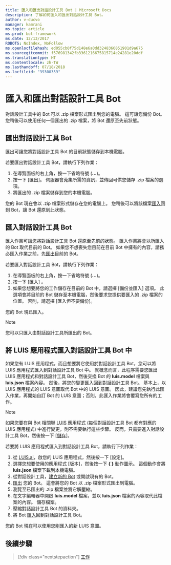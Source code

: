 ```yaml
---
title: 匯入和匯出對話設計工具 Bot | Microsoft Docs
description: 了解如何匯入和匯出對話設計工具 Bot。
author: v-ducvo
manager: kamrani
ms.topic: article
ms.prod: bot-framework
ms.date: 12/13/2017
ROBOTS: NoIndex, NoFollow
ms.openlocfilehash: ed055cb0f75d148e6a0dd3248366851901d9a675
ms.sourcegitcommit: f576981342fb3361216675815714e24281e20ddf
ms.translationtype: HT
ms.contentlocale: zh-TW
ms.lasthandoff: 07/18/2018
ms.locfileid: "39300359"
---
```

# <a name="export-and-import-a-conversation-designer-bot"></a>匯入和匯出對話設計工具 Bot

對話設計工具中的 Bot 可以 .zip 檔案形式匯出到您的電腦。 這可讓您備份 Bot。 您稍後可以使用任何一個匯出的 .zip 檔案，將 Bot 還原至先前狀態。 

## <a name="export-a-conversation-designer-bot"></a>匯出對話設計工具 Bot

匯出可讓您將對話設計工具 Bot 的目前狀態儲存到本機電腦。 

若要匯出對話設計工具 Bot，請執行下列作業：
1. 在導覽面板的右上角，按一下省略符號 (**...**)。
2. 按一下 [匯出]。 伺服器會蒐集所需的資訊，並傳回可供您儲存 .zip 檔案的選項。
3. 將匯出的 .zip 檔案儲存到您的本機電腦。

您的 Bot 現在會以 .zip 檔案形式儲存在您的電腦上。 您稍後可以將該檔案[匯入](#import-a-conversation-designer-bot)回到 Bot，讓 Bot 還原到此狀態。

## <a name="import-a-conversation-designer-bot"></a>匯入對話設計工具 Bot

匯入作業可讓您將對話設計工具 Bot 還原至先前的狀態。 匯入作業將會以所匯入的 Bot 取代目前的 Bot。 如果您不想喪失您目前在目前 Bot 中擁有的內容，請務必匯入作業之前，先[匯出](#export-a-conversation-designer-bot)目前的 Bot。

若要匯入對話設計工具 Bot，請執行下列作業：
1. 在導覽面板的右上角，按一下省略符號 (**...**)。
2. 按一下 [匯入] 。 
3. 如果您想要將您的工作儲存在目前的 Bot 中，請選擇 [備份並匯入] 選項。 此選項會將目前的 Bot 儲存至本機電腦，然後要求您提供要匯入的 .zip 檔案的位置。 否則，請選擇 [匯入但不要備份]。

您的 Bot 現已匯入。

> [!NOTE]
> 您可以只匯入由對話設計工具所匯出的 Bot。

## <a name="import-a-luis-app-into-a-conversation-designer-bot"></a>將 LUIS 應用程式匯入對話設計工具 Bot 中

如果您有 LUIS 應用程式，而且想要將它使用於對話設計工具 Bot，您可以將 LUIS 應用程式匯入到對話設計工具 Bot 中。 就概念而言，此程序需要您匯出 LUIS 應用程式和對話設計工具 Bot，然後交換 Bot 的 **luis.model** 檔案與 **luis.json** 檔案內容。 然後，將您的變更匯入回到對話設計工具 Bot。 基本上，以 LUIS 應用程式的 LUIS 意圖取代 Bot 中的 LUIS 意圖。 因此，建議您先執行此匯入作業，再開始自訂 Bot 的 LUIS 意圖；否則，此匯入作業將會覆寫您所有的工作。

> [!NOTE]
> 如果您要在與 Bot 相關聯 [LUIS](https://luis.ai) 應用程式 (每個對話設計工具 Bot 都有對應的 LUIS 應用程式) 中進行變更，則不需要執行這些步驟。 反而，只需要進入對話設計工具 Bot，然後按一下 [[儲存](conversation-designer-save-bot.md)]。

若要將 LUIS 應用程式匯入到對話設計工具 Bot，請執行下列作業：

1. 從 [LUIS.ai](https://luis.ai)，啟您的 LUIS 應用程式，然後按一下 [設定]。
2. 選擇您想要使用的應用程式 [版本]，然後按一下 **{ }** 動作圖示。 這個動作會將 **luis.json** 檔案下載到本機電腦。 
3. 從對話設計工具，[建立新的 Bot](conversation-designer-create-bot.md#create-a-conversation-designer-bot) 或開啟現有的 Bot。
4. [匯出](#export-a-conversation-designer-bot) 您的 Bot。 這會將您的 Bot 以 .zip 檔案形式匯出到電腦。
5. 瀏覽至已匯出的 .zip 檔案並將它解壓縮。
6. 在文字編輯器中開啟 **luis.model** 檔案，並以 **luis.json** 檔案的內容取代此檔案的內容。 儲存檔案。
7. 壓縮對話設計工具 Bot 的資料夾。
8. 將 Bot [匯入](#import-a-conversation-designer-bot)回到對話設計工具 Bot。

您的 Bot 現在可以使用您剛匯入的新 LUIS 意圖。

## <a name="next-step"></a>後續步驟
> [!div class="nextstepaction"]
> [工作](conversation-designer-tasks.md)
